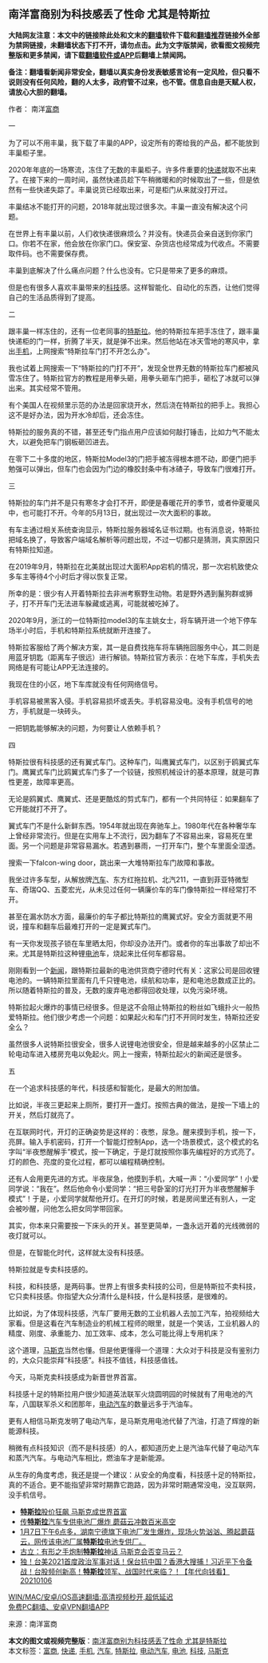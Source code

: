 <h2>南洋富商别为科技感丢了性命 尤其是特斯拉</h2> <p class="notice"><b>大陆网友注意：本文中的链接除此处和文末的<a href="https://github.com/bannedbook/fanqiang" >翻墙</a>软件下载和<a href="https://github.com/killgcd/justmysocks/blob/master/README.md">翻墙推荐</a>链接外全部为禁网链接，未翻墙状态下打不开，请勿点击。此为文字版禁闻，欲看图文视频完整版和更多禁闻，请下载<a href="https://github.com/bannedbook/fanqiang">翻墙软件或APP</a>后翻墙上禁闻网。</p><p>备注：翻墙看新闻非常安全，翻墙以真实身份发表敏感言论有一定风险，但只看不说则没有任何风险，翻的人太多，政府管不过来，也不管。信息自由是天赋人权，请放心大胆的翻墙。</b></p>  <div class="entry"> <p>作者： 南洋<a href="https://www.bannedbook.org/bnews/tag/%E5%AF%8C%E5%95%86/" class="st_tag internal_tag" rel="tag" title="标签 富商 下的日志">富商</a></p> <p>一</p> <p>为了可以不用丰巢，我下载了丰巢的APP，设定所有的寄给我的产品，都不能放到丰巢柜子里。</p> <p>2020年年底的一场寒流，冻住了无数的丰巢柜子。许多件重要的<a href="https://www.bannedbook.org/bnews/tag/%E5%BF%AB%E9%80%92/" class="st_tag internal_tag" rel="tag" title="标签 快递 下的日志">快递</a>就取不出来了。在接下来的一周时间，虽然快递员趁下午稍微暖和的时候取出了一些，但是依然有一些快递失踪了。丰巢说货已经取出来，可是柜门从来就没打开过。</p> <p>丰巢结冰不能打开的问题，2018年就出现过很多次。丰巢一直没有解决这个问题。</p> <p>在世界上有丰巢以前，人们收快递很麻烦么？并没有。快递员会亲自送到你家门口。你若不在家，他会放在你家门口。保安室、杂货店也经常成为代收点。不需要取件码。也不需要保存费。</p> <p>丰巢到底解决了什么痛点问题？什么也没有。它只是带来了更多的麻烦。</p> <p>但是也有很多人喜欢丰巢带来的<a href="https://www.bannedbook.org/bnews/tag/%E7%A7%91%E6%8A%80/" class="st_tag internal_tag" rel="tag" title="标签 科技 下的日志">科技</a>感。这样智能化、自动化的东西，让他们觉得自己的生活品质得到了提高。</p> <p>二</p> <p>跟丰巢一样冻住的，还有一位老同事的<a href="https://www.bannedbook.org/bnews/tag/%e7%89%b9%e6%96%af%e6%8b%89/" class="st_tag internal_tag" rel="tag" title="标签 特斯拉 下的日志">特斯拉</a>。他的特斯拉车把手冻住了，跟丰巢快递柜的门一样，折腾了半天，就是弹不出来。然后他站在冰天雪地的寒风中，拿出<a href="https://www.bannedbook.org/bnews/tag/%e6%89%8b%e6%9c%ba/" class="st_tag internal_tag" rel="tag" title="标签 手机 下的日志">手机</a>，上网搜索“特斯拉车门打不开怎么办”。</p> <p>我也试着上网搜索一下“特斯拉的门打不开”，发现全世界无数的特斯拉车门都被风雪冻住了。特斯拉官方的教程是用拳头砸，用拳头砸车门把手，砸松了冰就可以弹出来。其实经常不管用。</p> <p>有个美国人在视频里示范的办法是回家烧开水，然后浇在特斯拉的把手上。我担心这不是好办法，因为开水冷却后，还会冻住。</p> <p>特斯拉的服务真的不错，甚至还专门指点用户应该如何敲打锤击，比如力气不能太大，以避免把车门钢板砸凹进去。</p>  <p>在零下二十多度的地区，特斯拉Model3的门把手被冻得根本摁不动，即便门把手勉强可以弹出，但车门也会因为门边的橡胶封条中有冰碴子，导致车门很难打开。</p> <p>三</p> <p>特斯拉的车门并不是只有寒冬才会打不开，即便是春暖花开的季节，或者仲夏暖风中，也可能打不开。今年的5月13日，就出现过一次大面积的事故。</p> <p>有车主通过相关系统查询显示，特斯拉服务器域名证书过期。也有消息说，特斯拉把域名换了，导致客户端域名解析等问题出现，不过一切都只是猜测，真实原因只有特斯拉知道。</p> <p>在2019年9月，特斯拉在北美就出现过大面积App宕机的情况，那一次宕机致使众多车主等待4个小时后才得以恢复正常。</p> <p>所幸的是：很少有人开着特斯拉去非洲考察野生动物。若是野外遇到鬣狗群或狮子，打不开车门无法进车躲藏或逃离，可能就被吃掉了。</p> <p>2020年9月，浙江的一位特斯拉model3的车主姚女士，将车辆开进一个地下停车场半小时后，手机和特斯拉系统就断开连接了。</p> <p>特斯拉客服给了两个解决方案，其一是自费找拖车将车辆拖回服务中心，其二则是用蓝牙钥匙（距离车子很远）进行解锁。特斯拉官方表示：在地下车库，手机失去网络是有可能让APP无法连接的。</p> <p>我现在住的小区，地下车库就没有任何网络信号。</p> <p>手机容易被黑客入侵。手机容易损坏或丢失。手机容易没电。没有手机信号的地方，手机就是一块砖头。</p> <p>一把钥匙能够解决的问题，为何要让人依赖手机？</p> <p>四</p> <p>特斯拉很有科技感的还有翼式车门。这种车门，叫鹰翼式车门，以区别于鸥翼式车门。鹰翼式车门比鸥翼式车门多了一个铰链，按照机械设计的基本原理，就是可靠性更差，故障率更高。</p>  <p>无论是鸥翼式、鹰翼式、还是更酷炫的剪式车门，都有一个共同特征：如果翻车了它开能就打不开了。</p> <p>翼式车门不是什么新鲜东西。1954年就出现在奔驰车上。1980年代在各种奢华车上曾经非常流行。但是在实用车上不流行，因为翻车了不容易出来，容易死在里面。另一个问题是非常容易漏水。若遇到暴雨，一打开车门，整个车里面全湿透。</p> <p>搜索一下falcon-wing door，跳出来一大堆特斯拉车门故障和事故。</p> <p>我坐过许多车型，从解放牌<a href="https://www.bannedbook.org/bnews/tag/%e6%b1%bd%e8%bd%a6/" class="st_tag internal_tag" rel="tag" title="标签 汽车 下的日志">汽车</a>、东方红拖拉机、北汽211，一直到菲亚特微型车、奇瑞QQ、五菱宏光，从未见过任何一辆廉价车的车门像特斯拉一样经常打不开。</p> <p>甚至在漏水防水方面，最廉价的车子都比特斯拉的鹰翼式好。安全方面就更不用说，撞车和翻车后最难打开的一定是翼式车门。</p> <p>有一天你发现孩子锁在车里晒太阳，你却没办法开门。或者你的车出事故了却出不来。尤其是特斯拉这种锂<a href="https://www.bannedbook.org/bnews/tag/%e7%94%b5%e6%b1%a0/" class="st_tag internal_tag" rel="tag" title="标签 电池 下的日志">电池</a>车，烧起来比任何车都容易。</p> <p>刚刚看到一个<span class='wp_keywordlink_affiliate'><a href="https://www.bannedbook.org/" title="新闻">新闻</a></span>，跟特斯拉最新的电池供货商宁德时代有关：这家公司是回收锂电池的。一辆特斯拉里面有几千只锂电池，续航和功率，是和电池总数成正比的。所以随着特斯拉的普及，无数的废弃电池都得回收处理，以免污染环境。</p> <p>特斯拉起火爆炸的事情已经很多。但是这不会阻止特斯拉的粉丝如飞蛾扑火一般热爱特斯拉。他们很少考虑一个问题：如果起火和车门打不开同时发生，特斯拉还安全么？</p> <p>虽然很多人说特斯拉很安全，很多人说锂电池很安全，但是越来越多的小区禁止二轮电动车进入楼房充电以免起火。网上一搜索，特斯拉起火的新闻还是很多。</p> <p>五</p> <p>在一个追求科技感的年代，科技感和智能化，是最大的附加值。</p> <p>比如说，半夜三更起来上厕所，要打开一盏灯。按照古典的做法，是按一下墙上的开关，然后灯就亮了。</p> <p>在互联网时代，开灯的正确姿势是这样的：夜憋，尿急。醒来摸到手机，按一下，亮屏。输入手机密码，打开一个智能灯控制App，选一个场景模式，这个模式的名字叫“半夜憋醒解手”模式，按一下确定，于是灯就按照你事先编程好的方式亮了。灯的颜色、亮度的变化过程，都可以编程精确控制。</p>  <p>还有人会用更先进的方式。半夜尿急，他摸到手机，大喊一声：“小爱同学”！小爱同学说：“我在”。然后他命令小爱同学：“把三号卧室的灯光打开为半夜憋醒解手模式”！于是，小爱同学就帮他开灯。在开灯的时候，若是房间里还有别人，一定会被吵醒，问他怎么把女同学带回家。</p> <p>其实，你本来只需要按一下床头的开关。甚至更简单，一盏永远开着的光线微弱的夜灯就可以。</p> <p>但是，在智能化时代，这样就太没有科技感。</p> <p>特斯拉就是专卖科技感的。</p> <p>科技，和科技感，是两码事。世界上有很多卖科技的公司，但是特斯拉不卖科技，它只卖科技感。你指望大众分清什么是科技，什么是科技感，是很难的。</p> <p>比如说，为了体现科技感，汽车厂要用无数的工业机器人去加工汽车，拍视频给大家看。但是这看在汽车制造业的机械工程师的眼里，就是一个笑话，工业机器人的精度、刚度、承重能力、加工效率、成本，怎么可能比得上专用机床？</p> <p>这个道理，<a href="https://www.bannedbook.org/bnews/tag/%E9%A9%AC%E6%96%AF%E5%85%8B/" class="st_tag internal_tag" rel="tag" title="标签 马斯克 下的日志">马斯克</a>当然也懂。但是他更懂得一个道理：大众对于科技是没有鉴别力的，大众只能崇拜“科技感”。科技不值钱，科技感值钱。</p> <p>今天，马斯克卖科技感成为新晋世界首富。</p> <p>科技感十足的特斯拉用户很少知道英法联军火烧圆明园的时候就有了用电池的汽车，八国联军杀义和团那年，<a href="https://www.bannedbook.org/bnews/tag/%e7%94%b5%e5%8a%a8%e6%b1%bd%e8%bd%a6/" class="st_tag internal_tag" rel="tag" title="标签 电动汽车 下的日志">电动汽车</a>的数量远多于汽油车。</p> <p>更有人相信马斯克发明了电动汽车，是马斯克用电池代替了汽油，打造了辉煌的新能源科技。</p> <p>稍微有点科技知识（而不是科技感）的人，都知道历史上是汽油车代替了电动汽车和蒸汽汽车。与电动汽车相比，燃油车才是新能源。</p> <p>从生存的角度考虑，我还是提一个建议：从安全的角度看，科技感十足的特斯拉，真的不适合。更不能指望非常时期靠它跑路，因为非常时期通常没电，没互联网，没手机信号。</p> <ul class='op-related-articles' title='相关阅读'> <li><a href='https://www.bannedbook.org/bnews/baitai/20210109/1464363.html' target='_blank'><b>特斯拉</b>股价狂飙 马斯克成世界首富</a></li> <li><a href='https://www.bannedbook.org/bnews/cnnews/20210109/1464072.html' target='_blank'>传<b>特斯拉</b>汽车专供电池厂爆炸 蘑菇云冲数百米高空</a></li> <li><a href='https://www.bannedbook.org/bnews/bannedvideo/20210108/1463664.html' target='_blank'>1月7日下午6点多，湖南宁德旗下电池厂发生爆炸，现场火势汹汹、腾起蘑菇云，网传该电池厂属<b>特斯拉</b>电池专供厂。</a></li> <li><a href='https://www.bannedbook.org/bnews/comments/20210107/1462721.html' target='_blank'>古立：有形之手炮制<b>特斯拉</b>神话 马斯克会否变马云？</a></li> <li><a href='https://www.bannedbook.org/bnews/taiwannews/20210106/1462349.html' target='_blank'>独！台美2021首度政治军事对话！保台抗中国？香港大搜捕！习近平下令备战！台股频创新高！<b>特斯拉</b>领军、战国时代来临？！【年代向钱看】20210106</a></li> </ul> <p class="texttj"> <a href="https://github.com/bannedbook/fanqiang/wiki/V2ray%E6%9C%BA%E5%9C%BA" target="_blank">WIN/MAC/安卓/iOS高速翻墙:高清视频秒开,超低延迟</a><br/> <a href="https://github.com/bannedbook/fanqiang/wiki/%E7%A6%81%E9%97%BB%E7%BD%91%E5%AE%89%E5%8D%93%E7%BF%BB%E5%A2%99%E6%96%B0%E9%97%BBAPP" target="_blank">免费PC翻墙、安卓VPN翻墙APP</a></p><p> 来源：南洋富商 </p> <a name='sharetosocial'></a>       <div><b>本文的图文或视频完整版</b>：<a href='https://www.bannedbook.org/bnews/comments/20210110/1464674.html'>南洋富商别为科技感丢了性命 尤其是特斯拉</a></div>  </div><!--END ENTRY--> <div class="postfooter"> <div>本文标签：<a href="https://www.bannedbook.org/bnews/tag/%E5%AF%8C%E5%95%86/" rel="tag">富商</a>, <a href="https://www.bannedbook.org/bnews/tag/%E5%BF%AB%E9%80%92/" rel="tag">快递</a>, <a href="https://www.bannedbook.org/bnews/tag/%e6%89%8b%e6%9c%ba/" rel="tag">手机</a>, <a href="https://www.bannedbook.org/bnews/tag/%e6%b1%bd%e8%bd%a6/" rel="tag">汽车</a>, <a href="https://www.bannedbook.org/bnews/tag/%e7%89%b9%e6%96%af%e6%8b%89/" rel="tag">特斯拉</a>, <a href="https://www.bannedbook.org/bnews/tag/%e7%94%b5%e5%8a%a8%e6%b1%bd%e8%bd%a6/" rel="tag">电动汽车</a>, <a href="https://www.bannedbook.org/bnews/tag/%e7%94%b5%e6%b1%a0/" rel="tag">电池</a>, <a href="https://www.bannedbook.org/bnews/tag/%E7%A7%91%E6%8A%80/" rel="tag">科技</a>, <a href="https://www.bannedbook.org/bnews/tag/%E9%A9%AC%E6%96%AF%E5%85%8B/" rel="tag">马斯克</a></div>  </div><!--END POSTFOOTER--> 